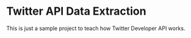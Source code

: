 # Twitter API Data Extraction 

This is just a sample project to teach how Twitter Developer API works.